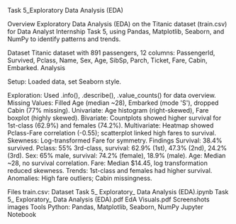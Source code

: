 Task 5_Exploratory Data Analysis (EDA)

Overview
Exploratory Data Analysis (EDA) on the Titanic dataset (train.csv) for Data Analyst Internship Task 5, using Pandas, Matplotlib, Seaborn, and NumPy to identify patterns and trends.

Dataset
Titanic dataset with 891 passengers, 12 columns: PassengerId, Survived, Pclass, Name, Sex, Age, SibSp, Parch, Ticket, Fare, Cabin, Embarked.
Analysis

Setup: Loaded data, set Seaborn style.

Exploration: Used .info(), .describe(), .value_counts() for data overview.
Missing Values: Filled Age (median ~28), Embarked (mode 'S'), dropped Cabin (77% missing).
Univariate: Age histogram (right-skewed), Fare boxplot (highly skewed).
Bivariate: Countplots showed higher survival for 1st-class (62.9%) and females (74.2%).
Multivariate: Heatmap showed Pclass-Fare correlation (-0.55); scatterplot linked high fares to survival.
Skewness: Log-transformed Fare for symmetry.
Findings
Survival: 38.4% survived.
Pclass: 55% 3rd-class, survival: 62.9% (1st), 47.3% (2nd), 24.2% (3rd).
Sex: 65% male, survival: 74.2% (female), 18.9% (male).
Age: Median ~28, no survival correlation.
Fare: Median $14.45, log transformation reduced skewness.
Trends: 1st-class and females had higher survival.
Anomalies: High fare outliers; Cabin missingness.

Files
train.csv: Dataset
Task 5_ Exploratory_ Data Analysis (EDA).ipynb
Task 5_ Exploratory_ Data Analysis (EDA).pdf
EdA Visuals.pdf
Screenshots images
Tools
Python: Pandas, Matplotlib, Seaborn, NumPy
Jupyter Notebook
